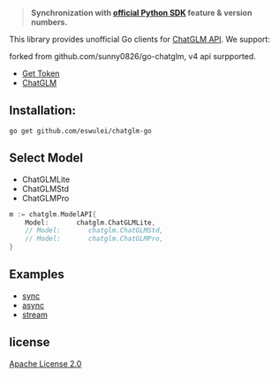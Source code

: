 > **Synchronization with [official Python SDK](https://pypi.org/project/zhipuai/) feature & version numbers.**

This library provides unofficial Go clients for [ChatGLM API](https://open.bigmodel.cn/dev/api). We support:

forked from github.com/sunny0826/go-chatglm, v4 api surpported.
- [Get Token](https://open.bigmodel.cn/usercenter/apikeys)
- [ChatGLM](https://open.bigmodel.cn)

## Installation:

```
go get github.com/eswulei/chatglm-go
```

## Select Model

- ChatGLMLite
- ChatGLMStd
- ChatGLMPro

```go
m := chatglm.ModelAPI{
    Model:       chatglm.ChatGLMLite,
    // Model:       chatglm.ChatGLMStd,
    // Model:       chatglm.ChatGLMPro,
}
```

## Examples

- [sync](https://github.com/eswulei/chatglm-go/tree/main/examples/sync)
- [async](https://github.com/eswulei/chatglm-go/tree/main/examples/async)
- [stream](https://github.com/eswulei/chatglm-go/tree/main/examples/stream)

## license

[Apache License 2.0](./LICENSE)

